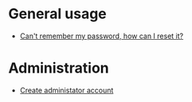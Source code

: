 # General usage 
* [Can't remember my password, how can I reset it?](/general/reset-password.md)

# Administration
* [Create administator account](/admin/add-administrator.md)
